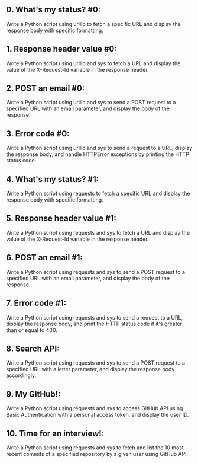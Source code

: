 ## 0. What's my status? #0:
Write a Python script using urllib to fetch a specific URL and display the response body with specific formatting.
## 1. Response header value #0:
Write a Python script using urllib and sys to fetch a URL and display the value of the X-Request-Id variable in the response header.
## 2. POST an email #0:
Write a Python script using urllib and sys to send a POST request to a specified URL with an email parameter, and display the body of the response.
## 3. Error code #0:
Write a Python script using urllib and sys to send a request to a URL, display the response body, and handle HTTPError exceptions by printing the HTTP status code.
## 4. What's my status? #1:
Write a Python script using requests to fetch a specific URL and display the response body with specific formatting.
## 5. Response header value #1:
Write a Python script using requests and sys to fetch a URL and display the value of the X-Request-Id variable in the response header.
## 6. POST an email #1:
Write a Python script using requests and sys to send a POST request to a specified URL with an email parameter, and display the body of the response.
## 7. Error code #1:
Write a Python script using requests and sys to send a request to a URL, display the response body, and print the HTTP status code if it's greater than or equal to 400.
## 8. Search API:
Write a Python script using requests and sys to send a POST request to a specified URL with a letter parameter, and display the response body accordingly.
## 9. My GitHub!:
Write a Python script using requests and sys to access GitHub API using Basic Authentication with a personal access token, and display the user ID.
## 10. Time for an interview!:
Write a Python script using requests and sys to fetch and list the 10 most recent commits of a specified repository by a given user using GitHub API.
